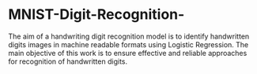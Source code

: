 # MNIST-Digit-Recognition-
The aim of a handwriting digit recognition model is to identify handwritten digits images in machine readable formats using Logistic Regression. The main objective of this work is to ensure effective and reliable approaches for recognition of handwritten digits.
